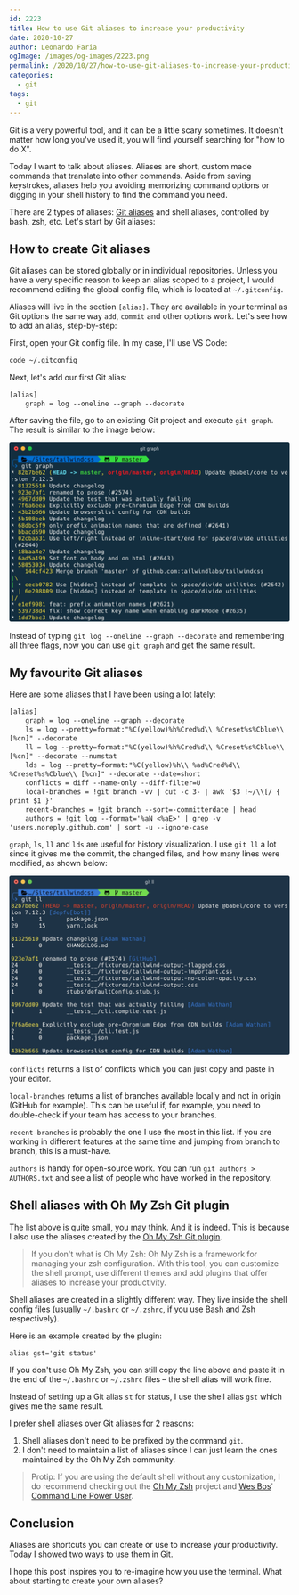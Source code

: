 ```yaml
---
id: 2223
title: How to use Git aliases to increase your productivity
date: 2020-10-27
author: Leonardo Faria
ogImage: /images/og-images/2223.png
permalink: /2020/10/27/how-to-use-git-aliases-to-increase-your-productivity
categories:
  - git
tags:
  - git
---
```


Git is a very powerful tool, and it can be a little scary sometimes. It doesn't matter how long you've used it, you will find yourself searching for "how to do X".

Today I want to talk about aliases. Aliases are short, custom made commands that translate into other commands. Aside from saving keystrokes, aliases help you avoiding memorizing command options or digging in your shell history to find the command you need.

There are 2 types of aliases: [Git aliases](https://git-scm.com/book/en/v2/Git-Basics-Git-Aliases) and shell aliases, controlled by bash, zsh, etc. Let's start by Git aliases:

## How to create Git aliases

Git aliases can be stored globally or in individual repositories. Unless you have a very specific reason to keep an alias scoped to a project, I would recommend editing the global config file, which is located at `~/.gitconfig`. 

Aliases will live in the section `[alias]`. They are available in your terminal as Git options the same way `add`, `commit` and other options work. Let's see how to add an alias, step-by-step:

First, open your Git config file. In my case, I'll use VS Code:

```bash
code ~/.gitconfig
```

Next, let's add our first Git alias:

```shell
[alias]
	graph = log --oneline --graph --decorate
```

After saving the file, go to an existing Git project and execute `git graph`. The result is similar to the image below: 

![git graph example in the Tailwind CSS repository](/wp-content/uploads/2020/10/git-graph.jpg)

Instead of typing `git log --oneline --graph --decorate` and remembering all three flags, now you can use `git graph` and get the same result.

## My favourite Git aliases

Here are some aliases that I have been using a lot lately:

```shell
[alias]
	graph = log --oneline --graph --decorate
	ls = log --pretty=format:"%C(yellow)%h%Cred%d\\ %Creset%s%Cblue\\ [%cn]" --decorate
	ll = log --pretty=format:"%C(yellow)%h%Cred%d\\ %Creset%s%Cblue\\ [%cn]" --decorate --numstat
	lds = log --pretty=format:"%C(yellow)%h\\ %ad%Cred%d\\ %Creset%s%Cblue\\ [%cn]" --decorate --date=short
	conflicts = diff --name-only --diff-filter=U
	local-branches = !git branch -vv | cut -c 3- | awk '$3 !~/\\[/ { print $1 }'
	recent-branches = !git branch --sort=-committerdate | head
	authors = !git log --format='%aN <%aE>' | grep -v 'users.noreply.github.com' | sort -u --ignore-case
```

`graph`, `ls`, `ll` and `lds` are useful for history visualization. I use `git ll` a lot since it gives me the commit, the changed files, and how many lines were modified, as shown below:

![git ll example in the Tailwind CSS repository](/wp-content/uploads/2020/10/git-ll.jpg)

`conflicts` returns a list of conflicts which you can just copy and paste in your editor.

`local-branches` returns a list of branches available locally and not in origin (GitHub for example). This can be useful if, for example, you need to double-check if your team has access to your branches.

`recent-branches` is probably the one I use the most in this list. If you are working in different features at the same time and jumping from branch to branch, this is a must-have.

`authors` is handy for open-source work. You can run `git authors > AUTHORS.txt` and see a list of people who have worked in the repository.

## Shell aliases with Oh My Zsh Git plugin

The list above is quite small, you may think. And it is indeed. This is because I also use the aliases created by the [Oh My Zsh Git plugin](https://github.com/ohmyzsh/ohmyzsh/blob/master/plugins/git/git.plugin.zsh). 

> If you don't what is Oh My Zsh: Oh My Zsh is a framework for managing your zsh configuration. With this tool, you can customize the shell prompt, use different themes and add plugins that offer aliases to increase your productivity. 

Shell aliases are created in a slightly different way. They live inside the shell config files (usually `~/.bashrc` or `~/.zshrc`, if you use Bash and Zsh respectively). 

Here is an example created by the plugin:

```shell
alias gst='git status'
```

If you don't use Oh My Zsh, you can still copy the line above and paste it in the end of the `~/.bashrc` or `~/.zshrc` files – the shell alias will work fine.

Instead of setting up a Git alias `st` for status, I use the shell alias `gst` which gives me the same result.

I prefer shell aliases over Git aliases for 2 reasons:

1. Shell aliases don't need to be prefixed by the command `git`.
2. I don't need to maintain a list of aliases since I can just learn the ones maintained by the Oh My Zsh community.

> Protip: If you are using the default shell without any customization, I do recommend checking out the [Oh My Zsh](https://github.com/ohmyzsh/ohmyzsh/) project and [Wes Bos](https://wesbos.com/)' [Command Line Power User](https://commandlinepoweruser.com/).

## Conclusion

Aliases are shortcuts you can create or use to increase your productivity. Today I showed two ways to use them in Git.

I hope this post inspires you to re-imagine how you use the terminal. What about starting to create your own aliases?
